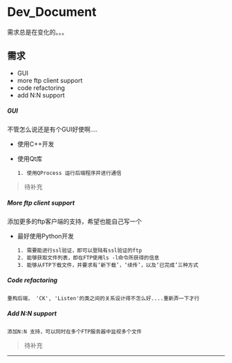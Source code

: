 ﻿Dev_Document
============

   需求总是在变化的。。。

## 需求

   * GUI
   * more ftp client support
   * code refactoring
   * add N:N support

##### GUI

   不管怎么说还是有个GUI好使啊....

   * 使用C++开发
   * 使用Qt库


         1. 使用QProcess 运行后端程序并进行通信

> 待补充

##### More ftp client support

   添加更多的ftp客户端的支持，希望也能自己写一个

   * 最好使用Python开发


   
         1. 需要能进行ssl验证，即可以登陆有ssl验证的ftp
         2. 能够获取文件列表，即在FTP使用ls -l命令所获得的信息
         3. 能够从FTP下载文件，并要求有‘新下载’，‘续传’，以及‘已完成’三种方式

##### Code refactoring

    重构后端， 'CK', 'Listen'的类之间的关系设计得不怎么好....重新弄一下才行

##### Add N:N support

    添加N:N 支持，可以同时在多个FTP服务器中监视多个文件

> 待补充

------------------